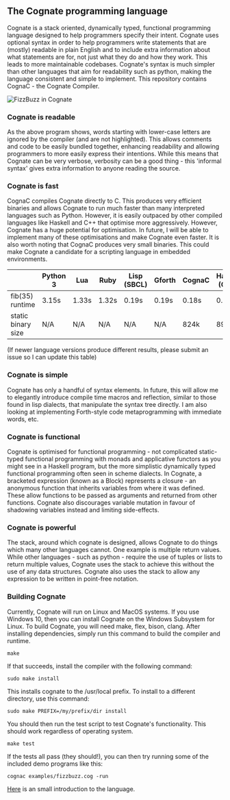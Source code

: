 ## The Cognate programming language
Cognate is a stack oriented, dynamically typed, functional programming language designed to help programmers specify their intent. Cognate uses optional syntax in order to help programmers write statements that are (mostly) readable in plain English and to include extra information about what statements are for, not just what they do and how they work. This leads to more maintainable codebases. Cognate's syntax is much simpler than other languages that aim for readability such as python, making the language consistent and simple to implement. This repository contains CognaC - the Cognate Compiler.

![FizzBuzz in Cognate](fizzbuzz.png?raw=true)

### Cognate is readable
As the above program shows, words starting with lower-case letters are ignored by the compiler (and are not highlighted). This allows comments and code to be easily bundled together, enhancing readability and allowing programmers to more easily express their intentions. While this means that Cognate can be very verbose, verbosity can be a good thing - this 'informal syntax' gives extra information to anyone reading the source.

### Cognate is fast
CognaC compiles Cognate directly to C. This produces very efficient binaries and allows Cognate to run much faster than many interpreted languages such as Python. However, it is easily outpaced by other compiled languages like Haskell and C++ that optimise more aggressively. However, Cognate has a huge potential for optimisation. In future, I will be able to implement many of these optimisations and make Cognate even faster. It is also worth noting that CognaC produces very small binaries. This could make Cognate a candidate for a scripting language in embedded environments.

|                    | Python 3 | Lua   | Ruby  | Lisp (SBCL) | Gforth | CognaC | Haskell (GHC) | Lua (JIT) | Go     | C++ (G++) | C (GCC) |
|--------------------|----------|-------|-------|-------------|--------|--------|---------------|-----------|--------|-----------|---------|
| fib(35) runtime    | 3.15s    | 1.33s | 1.32s | 0.19s       | 0.19s  | 0.18s  | 0.15s         | 0.14s     | 0.08s  | 0.04s     | 0.03s   |
| static binary size | N/A      | N/A   | N/A   | N/A         | N/A    | 824k   | 896k          | N/A       | 2M     | 2.2M      | 768k    |

(If newer language versions produce different results, please submit an issue so I can update this table)

### Cognate is simple
Cognate has only a handful of syntax elements. In future, this will allow me to elegantly introduce compile time macros and reflection, similar to those found in lisp dialects, that manipulate the syntax tree directly. I am also looking at implementing Forth-style code metaprogramming with immediate words, etc.

### Cognate is functional
Cognate is optimised for functional programming - not complicated static-typed functional programming with monads and applicative functors as you might see in a Haskell program, but the more simplistic dynamically typed functional programming often seen in scheme dialects. In Cognate, a bracketed expression (known as a Block) represents a closure - an anonymous function that inherits variables from where it was defined. These allow functions to be passed as arguments and returned from other functions. Cognate also discourages variable mutation in favour of shadowing variables instead and limiting side-effects.

### Cognate is powerful
The stack, around which cognate is designed, allows Cognate to do things which many other languages cannot. One example is multiple return values. While other languages - such as python - require the use of tuples or lists to return multiple values, Cognate uses the stack to achieve this without the use of any data structures. Cognate also uses the stack to allow any expression to be written in point-free notation.

### Building Cognate
Currently, Cognate will run on Linux and MacOS systems. If you use Windows 10, then you can install Cognate on the Windows Subsystem for Linux. To build Cognate, you will need make, flex, bison, clang. After installing dependencies, simply run this command to build the compiler and runtime.
```
make
```
If that succeeds, install the compiler with the following command:
```
sudo make install
```
This installs cognate to the /usr/local prefix. To install to a different directory, use this command:
```
sudo make PREFIX=/my/prefix/dir install
```
You should then run the test script to test Cognate's functionality. This should work regardless of operating system.
```
make test
```
If the tests all pass (they should!), you can then try running some of the included demo programs like this:
```
cognac examples/fizzbuzz.cog -run
```

[Here](INTRODUCTION.md) is an small introduction to the language.

